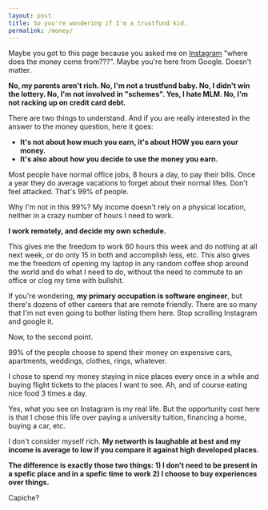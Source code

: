 ```yaml
---
layout: post
title: So you're wondering if I'm a trustfund kid. 
permalink: /money/
---
```


Maybe you got to this page because you asked me on [Instagram](https://instagram.com/money) "where does the money come from???". Maybe you're here from Google. Doesn't matter.

__No, my parents aren't rich. No, I'm not a trustfund baby. No, I didn't win the lottery. No, I'm not involved in "schemes". Yes, I hate MLM. No, I'm not racking up on credit card debt.__

There are two things to understand. And if you are really interested in the answer to the money question, here it goes:

- **It's not about how much you earn, it's about HOW you earn your money.**
- **It's also about how you decide to use the money you earn.**

Most people have normal office jobs, 8 hours a day, to pay their bills. Once a year they do average vacations to forget about their normal lifes. Don't feel attacked. That's 99% of people.

Why I'm not in this 99%? My income doesn't rely on a physical location, neither in a crazy number of hours I need to work.

**I work remotely, and decide my own schedule.**

This gives me the freedom to work 60 hours this week and do nothing at all next week, or do only 15 in both and accomplish less, etc. This also gives me the freedom of opening my laptop in any random coffee shop around the world and do what I need to do, without the need to commute to an office or clog my time with bullshit.

If you're wondering, **my primary occupation is software engineer**, but there's dozens of other careers that are remote friendly. There are so many that I'm not even going to bother listing them here. Stop scrolling Instagram and google it.

Now, to the second point.

99% of the people choose to spend their money on expensive cars, apartments, weddings, clothes, rings, whatever.

I chose to spend my money staying in nice places every once in a while and buying flight tickets to the places I want to see. Ah, and of course eating nice food 3 times a day.

Yes, what you see on Instagram is my real life. But the opportunity cost here is that I chose this life over paying a university tuition, financing a home, buying a car, etc.

I don't consider myself rich. **My networth is laughable at best and my income is average to low if you compare it against high developed places.**

**The difference is exactly those two things: 1) I don't need to be present in a spefic place and in a spefic time to work 2) I choose to buy experiences over things.**

Capiche?

